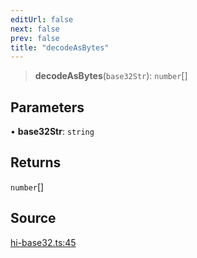 ```yaml
---
editUrl: false
next: false
prev: false
title: "decodeAsBytes"
---
```


> **decodeAsBytes**(`base32Str`): `number`[]

## Parameters

• **base32Str**: `string`

## Returns

`number`[]

## Source

[hi-base32.ts:45](https://github.com/algorandfoundation/liquid-auth/blob/cec82e963bc03c2622fd80036d3c488643177b1a/clients/liquid-auth-core/src/hi-base32.ts#L45)
